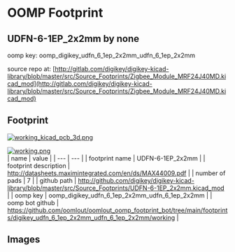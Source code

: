 # OOMP Footprint  
## UDFN-6-1EP_2x2mm  by none  
  
oomp key: oomp_digikey_udfn_6_1ep_2x2mm_udfn_6_1ep_2x2mm  
  
source repo at: [http://gitlab.com/digikey/digikey-kicad-library/blob/master/src/Source_Footprints/Zigbee_Module_MRF24J40MD.kicad_mod](http://gitlab.com/digikey/digikey-kicad-library/blob/master/src/Source_Footprints/Zigbee_Module_MRF24J40MD.kicad_mod)  
## Footprint  
  
[![working_kicad_pcb_3d.png](working_kicad_pcb_3d_600.png)](working_kicad_pcb_3d.png)  
  
[![working.png](working_600.png)](working.png)  
| name | value | 
| --- | --- | 
| footprint name | UDFN-6-1EP_2x2mm | 
| footprint description | http://datasheets.maximintegrated.com/en/ds/MAX44009.pdf | 
| number of pads | 7 | 
| github path | http://github.com/digikey/digikey-kicad-library/blob/master/src/Source_Footprints/UDFN-6-1EP_2x2mm.kicad_mod | 
| oomp key | oomp_digikey_udfn_6_1ep_2x2mm_udfn_6_1ep_2x2mm | 
| oomp bot github | https://github.com/oomlout/oomlout_oomp_footprint_bot/tree/main/footprints/digikey_udfn_6_1ep_2x2mm_udfn_6_1ep_2x2mm/working | 
## Images  
